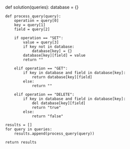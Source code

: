 def solution(queries):
    database = {}

    def process_query(query):
        operation = query[0]
        key = query[1]
        field = query[2]
        
        if operation == "SET":
            value = query[3]
            if key not in database:
                database[key] = {}
            database[key][field] = value
            return ""
        
        elif operation == "GET":
            if key in database and field in database[key]:
                return database[key][field]
            else:
                return ""
        
        elif operation == "DELETE":
            if key in database and field in database[key]:
                del database[key][field]
                return "true"
            else:
                return "false"

    results = []
    for query in queries:
        results.append(process_query(query))
    
    return results
